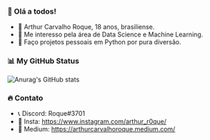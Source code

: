 ### 👋 Olá a todos! 

* 👦 Arthur Carvalho Roque, 18 anos, brasiliense. 
* 🤖 Me interesso pela área de Data Science e Machine Learning.
* 🐍 Faço projetos pessoais em Python por pura diversão. 

### 📊 My GitHub Status
![Anurag's GitHub stats](https://github-readme-stats.vercel.app/api?username=ArthurRoque&show_icons=true&theme=highcontrast)

### 🔥 Contato
- 📞 Discord: Roque#3701
- 📸 Insta: https://www.instagram.com/arthur_r0que/
- 📝 Medium: https://arthurcarvalhoroque.medium.com/

<!---
ArthurRoque/ArthurRoque is a ✨ special ✨ repository because its `README.md` (this file) appears on your GitHub profile.
You can click the Preview link to take a look at your changes.
--->

